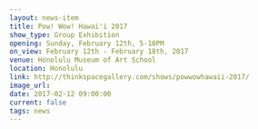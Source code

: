 ```yaml
---
layout: news-item
title: Pow! Wow! Hawai'i 2017
show_type: Group Exhibition
opening: Sunday, February 12th, 5-10PM
on_view: February 12th - February 18th, 2017
venue: Honolulu Museum of Art School
location: Honolulu
link: http://thinkspacegallery.com/shows/powwowhawaii-2017/
image_url:
date: 2017-02-12 09:00:00
current: false
tags: news
---
```

